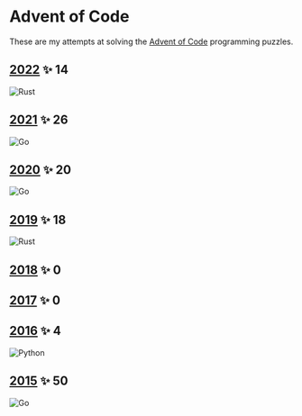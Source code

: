 # Advent of Code

These are my attempts at solving the [Advent of Code](https://adventofcode.com) programming puzzles.

## [2022][2022] ✨ 14
![ Rust][3]
## [2021][2021] ✨ 26
![ Go][1]
## [2020][2020] ✨ 20
![ Go][1]
## [2019][2019] ✨ 18 
![ Rust][3]
## [2018][2018] ✨ 0
## [2017][2017] ✨ 0
## [2016][2016] ✨ 4
![Python][2]
## [2015][2015] ✨ 50
![ Go][1]

[2022]: https://adventofcode.com/2022

[2021]: https://adventofcode.com/2021

[2020]: https://adventofcode.com/2020

[2019]: https://adventofcode.com/2019

[2018]: https://adventofcode.com/2018

[2017]: https://adventofcode.com/2017

[2016]: https://adventofcode.com/2016

[2015]: https://adventofcode.com/2015

[1]: https://img.shields.io/badge/go-%2300ADD8.svg?style=for-the-badge&logo=go&logoColor=white

[2]: https://img.shields.io/badge/python-3670A0?style=for-the-badge&logo=python&logoColor=ffdd54

[3]: https://img.shields.io/badge/rust-%23000000.svg?style=for-the-badge&logo=rust&logoColor=white
